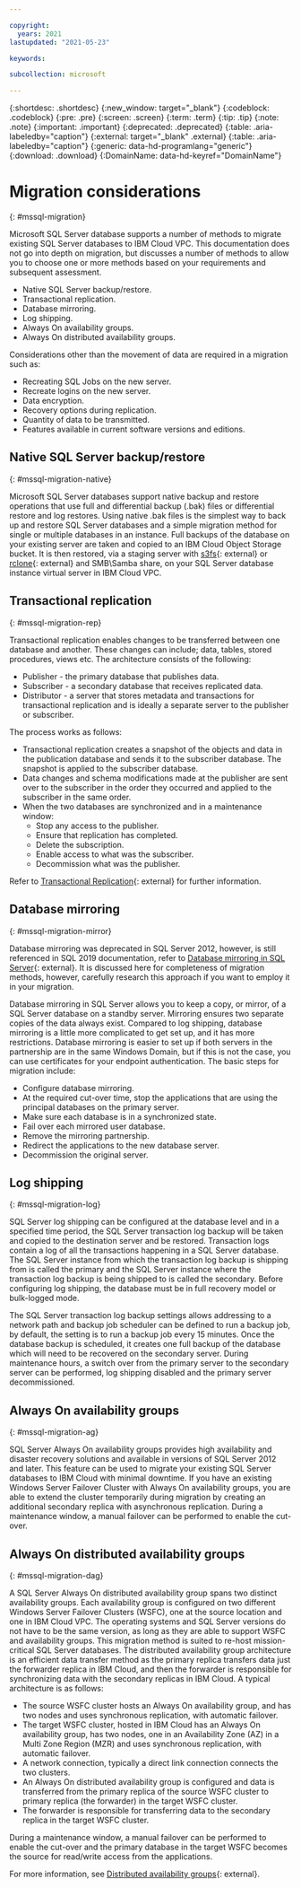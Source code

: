 ```yaml
---

copyright:
  years: 2021
lastupdated: "2021-05-23"

keywords:

subcollection: microsoft

---
```


{:shortdesc: .shortdesc}
{:new_window: target="_blank"}
{:codeblock: .codeblock}
{:pre: .pre}
{:screen: .screen}
{:term: .term}
{:tip: .tip}
{:note: .note}
{:important: .important}
{:deprecated: .deprecated}
{:table: .aria-labeledby="caption"}
{:external: target="_blank" .external}
{:table: .aria-labeledby="caption"}
{:generic: data-hd-programlang="generic"}
{:download: .download}
{:DomainName: data-hd-keyref="DomainName"}

# Migration considerations
{: #mssql-migration}

Microsoft SQL Server database supports a number of methods to migrate existing SQL Server databases to IBM Cloud VPC. This documentation does not go into depth on migration, but discusses a number of methods to allow you to choose one or more methods based on your requirements and subsequent assessment.

* Native SQL Server backup/restore.
* Transactional replication.
* Database mirroring.
* Log shipping.
* Always On availability groups.
* Always On distributed availability groups.

Considerations other than the movement of data are required in a migration such as:

* Recreating SQL Jobs on the new server.
* Recreate logins on the new server.
* Data encryption.
* Recovery options during replication.
* Quantity of data to be transmitted.
* Features available in current software versions and editions.

## Native SQL Server backup/restore
{: #mssql-migration-native}

Microsoft SQL Server databases support native backup and restore operations that use full and differential backup (.bak) files or differential restore and log restores. Using native .bak files is the simplest way to back up and restore SQL Server databases and a simple migration method for single or multiple databases in an instance. Full backups of the database on your existing server are taken and copied to an IBM Cloud Object Storage bucket. It is then restored, via a staging server with [s3fs](https://github.com/s3fs-fuse/s3fs-fuse){: external} or [rclone](https://rclone.org/){: external} and SMB\Samba share, on your SQL Server database instance virtual server in IBM Cloud VPC.

## Transactional replication
{: #mssql-migration-rep}

Transactional replication enables changes to be transferred between one database and another. These changes can include; data, tables, stored procedures, views etc. The architecture consists of the following:

* Publisher - the primary database that publishes data.
* Subscriber - a secondary database that receives replicated data.
* Distributor - a server that stores metadata and transactions for transactional replication and is ideally a separate server to the publisher or subscriber.

The process works as follows:

* Transactional replication creates a snapshot of the objects and data in the publication database and sends it to the subscriber database. The snapshot is applied to the subscriber database.
* Data changes and schema modifications made at the publisher are sent over to the subscriber in the order they occurred and applied to the subscriber in the same order.
* When the two databases are synchronized and in a maintenance window:
   * Stop any access to the publisher.
   * Ensure that replication has completed.
   * Delete the subscription.
   * Enable access to what was the subscriber.
   * Decommission what was the publisher.

Refer to [Transactional Replication](https://docs.microsoft.com/en-us/sql/relational-databases/replication/transactional/transactional-replication?view=sql-server-ver15){: external} for further information.

## Database mirroring
{: #mssql-migration-mirror}

Database mirroring was deprecated in SQL Server 2012, however, is still referenced in SQL 2019 documentation, refer to [Database mirroring in SQL Server](https://docs.microsoft.com/en-us/sql/connect/ado-net/sql/database-mirroring-sql-server?view=sql-server-ver15){: external}. It is discussed here for completeness of migration methods, however, carefully research this approach if you want to employ it in your migration.

Database mirroring in SQL Server allows you to keep a copy, or mirror, of a SQL Server database on a standby server. Mirroring ensures two separate copies of the data always exist. Compared to log shipping, database mirroring is a little more complicated to get set up, and it has more restrictions. Database mirroring is easier to set up if both servers in the partnership are in the same Windows Domain, but if this is not the case, you can use certificates for your endpoint authentication. The basic steps for migration include:

* Configure database mirroring.
* At the required cut-over time, stop the applications that are using the principal databases on the primary server.
* Make sure each database is in a synchronized state.
* Fail over each mirrored user database.
* Remove the mirroring partnership.
* Redirect the applications to the new database server.
* Decommission the original server.

## Log shipping
{: #mssql-migration-log}

SQL Server log shipping can be configured at the database level and in a specified time period, the SQL Server transaction log backup will be taken and copied to the destination server and be restored. Transaction logs contain a log of all the transactions happening in a SQL Server database. The SQL Server instance from which the transaction log backup is shipping from is called the primary and the SQL Server instance where the transaction log backup is being shipped to is called the secondary. Before configuring log shipping, the database must be in full recovery model or bulk-logged mode.

The SQL Server transaction log backup settings allows addressing to a network path and backup job scheduler can be defined to run a backup job, by default, the setting is to run a backup job every 15 minutes. Once the database backup is scheduled, it creates one full backup of the database which will need to be recovered on the secondary server. During maintenance hours, a switch over from the primary server to the secondary server can be performed, log shipping disabled and the primary server decommissioned.

## Always On availability groups
{: #mssql-migration-ag}

SQL Server Always On availability groups provides high availability and disaster recovery solutions and available in versions of SQL Server 2012 and later. This feature can be used to migrate your existing SQL Server databases to IBM Cloud with minimal downtime. If you have an existing Windows Server Failover Cluster with Always On availability groups, you are able to extend the cluster temporarily during migration by creating an additional secondary replica with asynchronous replication. During a maintenance window, a manual failover can be performed to enable the cut-over.

## Always On distributed availability groups
{: #mssql-migration-dag}

A SQL Server Always On distributed availability group spans two distinct availability groups. Each availability group is configured on two different Windows Server Failover Clusters (WSFC), one at the source location and one in IBM Cloud VPC. The operating systems and SQL Server versions do not have to be the same version, as long as they are able to support WSFC and availability groups. This migration method is suited to re-host mission-critical SQL Server databases. The distributed availability group architecture is an efficient data transfer method as the primary replica transfers data just the forwarder replica in IBM Cloud, and then the forwarder is responsible for synchronizing data with the secondary replicas in IBM Cloud. A typical architecture is as follows:

* The source WSFC cluster hosts an Always On availability group, and has two nodes and uses synchronous replication, with automatic failover.
* The target WSFC cluster, hosted in IBM Cloud has an Always On availability group, has two nodes, one in an Availability Zone (AZ) in a Multi Zone Region (MZR) and uses synchronous replication, with automatic failover.
* A network connection, typically a direct link connection connects the two clusters.
* An Always On distributed availability group is configured and data is transferred from the primary replica of the source WSFC cluster to primary replica (the forwarder) in the target WSFC cluster.
* The forwarder is responsible for transferring data to the secondary replica in the target WSFC cluster.

During a maintenance window, a manual failover can be performed to enable the cut-over and the primary database in the target WSFC becomes the source for read/write access from the applications.

For more information, see [Distributed availability groups](https://docs.microsoft.com/en-us/sql/database-engine/availability-groups/windows/distributed-availability-groups?view=sql-server-ver15){: external}.
